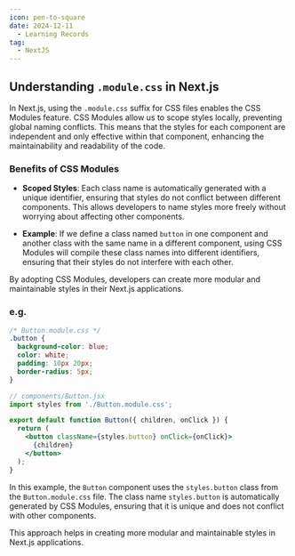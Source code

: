 ```yaml
---
icon: pen-to-square
date: 2024-12-11
  - Learning Records
tag:
  - NextJS
---
```


## Understanding `.module.css` in Next.js

In Next.js, using the `.module.css` suffix for CSS files enables the CSS Modules feature. CSS Modules allow us to scope styles locally, preventing global naming conflicts. This means that the styles for each component are independent and only effective within that component, enhancing the maintainability and readability of the code.

### Benefits of CSS Modules

- **Scoped Styles**: Each class name is automatically generated with a unique identifier, ensuring that styles do not conflict between different components. This allows developers to name styles more freely without worrying about affecting other components.

- **Example**: If we define a class named `button` in one component and another class with the same name in a different component, using CSS Modules will compile these class names into different identifiers, ensuring that their styles do not interfere with each other.

By adopting CSS Modules, developers can create more modular and maintainable styles in their Next.js applications.

### e.g.
```css
/* Button.module.css */
.button {
  background-color: blue;
  color: white;
  padding: 10px 20px;
  border-radius: 5px;
}
```

```jsx
// components/Button.jsx
import styles from './Button.module.css';

export default function Button({ children, onClick }) {
  return (
    <button className={styles.button} onClick={onClick}>
      {children}
    </button>
  );
}
```

In this example, the `Button` component uses the `styles.button` class from the `Button.module.css` file. The class name `styles.button` is automatically generated by CSS Modules, ensuring that it is unique and does not conflict with other components.

This approach helps in creating more modular and maintainable styles in Next.js applications.
